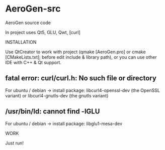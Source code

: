 # AeroGen-src
AeroGen source code

In project uses Qt5, GLU, Qwt, [curl]

INSTALLATION

Use QtCreator to work with project (qmake [AeroGen.pro] or cmake [CMakeLists.txt]; before edit include & library path), or you can use other IDE with C++ & Qt support.

## fatal error: curl/curl.h: No such file or directory
For ubuntu / debian -> install package:
libcurl4-openssl-dev (the OpenSSL variant)
or
libcurl4-gnutls-dev (the gnutls variant)

## /usr/bin/ld: cannot find -lGLU
For ubuntu / debian -> install package:
libglu1-mesa-dev

WORK

Just run!
